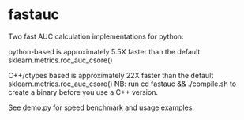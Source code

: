 # fastauc

Two fast AUC calculation implementations for python:

python-based is approximately 5.5X faster than the default sklearn.metrics.roc_auc_csore()

C++/ctypes based is approximately 22X faster than the default sklearn.metrics.roc_auc_csore()
NB: run cd fastauc && ./compile.sh to create a binary before you use a C++ version.

See demo.py for speed benchmark and usage examples.